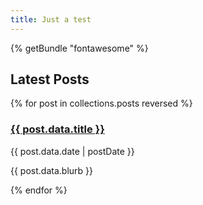```yaml
---
title: Just a test
---
```

<!DOCTYPE html>
<html>
<head>
    <meta charset="UTF-8">
    <meta name="viewport" content="width=device-width, initial-scale=1.0">
    <link rel="stylesheet" href="/css/simple.css">
    <!-- outputs all the icons used on the page -->
    {% getBundle "fontawesome" %}
</head>
<body>
    <h2><i class="fa-regular fa-newspaper"></i> Latest Posts</h2>
    {% for post in collections.posts reversed %}
    <article>
        <h3><a href="{{ post.url }}">{{ post.data.title }}</a></h3>
        <p><time datetime="{{ post.data.date | cleanISO }}">{{ post.data.date | postDate }}</time></p>
        <p>{{ post.data.blurb }}</p>
    </article>
{% endfor %}
</body>
</html>